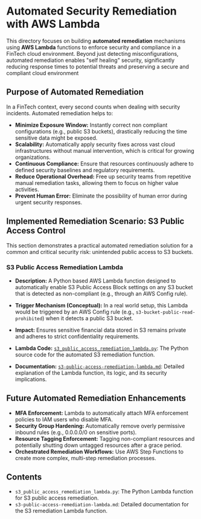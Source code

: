 # Automated Security Remediation with AWS Lambda

This directory focuses on building **automated remediation** mechanisms using **AWS Lambda** functions to enforce security and compliance in a FinTech cloud environment. Beyond just detecting misconfigurations, automated remediation enables "self healing" security, significantly reducing response times to potential threats and preserving a secure and compliant cloud environment

## Purpose of Automated Remediation

In a FinTech context, every second counts when dealing with security incidents. Automated remediation helps to:

- **Minimize Exposure Window:** Instantly correct non compliant configurations (e.g., public S3 buckets), drastically reducing the time sensitive data might be exposed.
- **Scalability:** Automatically apply security fixes across vast cloud infrastructures without manual intervention, which is critical for growing organizations.
- **Continuous Compliance:** Ensure that resources continuously adhere to defined security baselines and regulatory requirements.
- **Reduce Operational Overhead:** Free up security teams from repetitive manual remediation tasks, allowing them to focus on higher value activities.
- **Prevent Human Error:** Eliminate the possibility of human error during urgent security responses.

## Implemented Remediation Scenario: S3 Public Access Control

This section demonstrates a practical automated remediation solution for a common and critical security risk: unintended public access to S3 buckets.

### S3 Public Access Remediation Lambda

- **Description:** A Python based AWS Lambda function designed to automatically enable S3 Public Access Block settings on any S3 bucket that is detected as non-compliant (e.g., through an AWS Config rule).
- **Trigger Mechanism (Conceptual):** In a real world setup, this Lambda would be triggered by an AWS Config rule (e.g., `s3-bucket-public-read-prohibited`) when it detects a public S3 bucket.
- **Impact:** Ensures sensitive financial data stored in S3 remains private and adheres to strict confidentiality requirements.

- **Lambda Code:** [`s3_public_access_remediation_lambda.py`](./s3_public_access_remediation_lambda.py): The Python source code for the automated S3 remediation function.
- **Documentation:** [`s3-public-access-remediation-lambda.md`](./s3-public-access-remediation-lambda.md): Detailed explanation of the Lambda function, its logic, and its security implications.

## Future Automated Remediation Enhancements

- **MFA Enforcement:** Lambda to automatically attach MFA enforcement policies to IAM users who disable MFA.
- **Security Group Hardening:** Automatically remove overly permissive inbound rules (e.g., 0.0.0.0/0 on sensitive ports).
- **Resource Tagging Enforcement:** Tagging non-compliant resources and potentially shutting down untagged resources after a grace period.
- **Orchestrated Remediation Workflows:** Use AWS Step Functions to create more complex, multi-step remediation processes.

## Contents

- `s3_public_access_remediation_lambda.py`: The Python Lambda function for S3 public access remediation.
- `s3-public-access-remediation-lambda.md`: Detailed documentation for the S3 remediation Lambda function.
